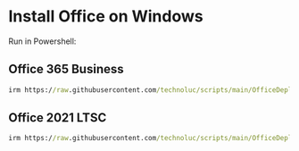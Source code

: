 # Install Office on Windows

Run in Powershell:

## Office 365 Business
```bat
irm https://raw.githubusercontent.com/technoluc/scripts/main/OfficeDeploymentTool/ODT_business.ps1 | iex
```

## Office 2021 LTSC
```bat
irm https://raw.githubusercontent.com/technoluc/scripts/main/OfficeDeploymentTool/ODT_consumer.ps1 | iex
```
